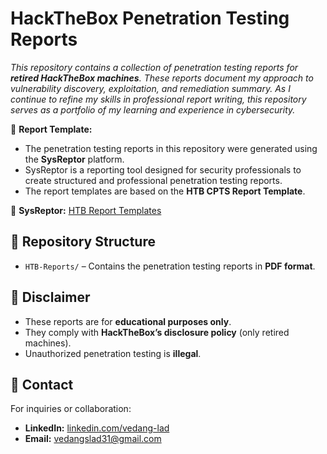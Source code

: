 # HackTheBox Penetration Testing Reports

*This repository contains a collection of penetration testing reports for **retired HackTheBox machines**. These reports document my approach to vulnerability discovery, exploitation, and remediation summary. As I continue to refine my skills in professional report writing, this repository serves as a portfolio of my learning and experience in cybersecurity.*  

📌 **Report Template:**
- The penetration testing reports in this repository were generated using the **SysReptor** platform.
- SysReptor is a reporting tool designed for security professionals to create structured and professional penetration testing reports.
- The report templates are based on the **HTB CPTS Report Template**.

🔗 **SysReptor:** [HTB Report Templates](https://docs.sysreptor.com/htb-reporting-with-sysreptor/)  

## 📁 Repository Structure
- `HTB-Reports/` – Contains the penetration testing reports in **PDF format**.

## 🔹 Disclaimer
- These reports are for **educational purposes only**.
- They comply with **HackTheBox’s disclosure policy** (only retired machines).
- Unauthorized penetration testing is **illegal**.

## 🚀 Contact
For inquiries or collaboration:
- **LinkedIn:** [linkedin.com/vedang-lad](https://www.linkedin.com/in/vedang-lad/)
- **Email:** [vedangslad31@gmail.com](mailto:vedangslad31@gmail.com)
